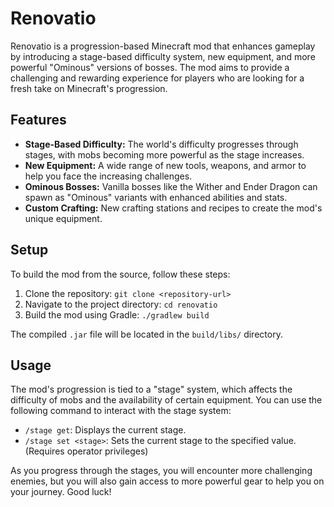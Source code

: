 # Renovatio

Renovatio is a progression-based Minecraft mod that enhances gameplay by introducing a stage-based difficulty system, new equipment, and more powerful "Ominous" versions of bosses. The mod aims to provide a challenging and rewarding experience for players who are looking for a fresh take on Minecraft's progression.

## Features

*   **Stage-Based Difficulty:** The world's difficulty progresses through stages, with mobs becoming more powerful as the stage increases.
*   **New Equipment:** A wide range of new tools, weapons, and armor to help you face the increasing challenges.
*   **Ominous Bosses:** Vanilla bosses like the Wither and Ender Dragon can spawn as "Ominous" variants with enhanced abilities and stats.
*   **Custom Crafting:** New crafting stations and recipes to create the mod's unique equipment.

## Setup

To build the mod from the source, follow these steps:

1.  Clone the repository: `git clone <repository-url>`
2.  Navigate to the project directory: `cd renovatio`
3.  Build the mod using Gradle: `./gradlew build`

The compiled `.jar` file will be located in the `build/libs/` directory.

## Usage

The mod's progression is tied to a "stage" system, which affects the difficulty of mobs and the availability of certain equipment. You can use the following command to interact with the stage system:

*   `/stage get`: Displays the current stage.
*   `/stage set <stage>`: Sets the current stage to the specified value. (Requires operator privileges)

As you progress through the stages, you will encounter more challenging enemies, but you will also gain access to more powerful gear to help you on your journey. Good luck!
